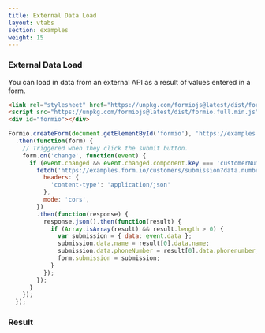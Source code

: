 ```yaml
---
title: External Data Load
layout: vtabs
section: examples
weight: 15
---
```

### External Data Load

You can load in data from an external API as a result of values entered in a form.

```html
<link rel="stylesheet" href="https://unpkg.com/formiojs@latest/dist/formio.full.min.css">
<script src="https://unpkg.com/formiojs@latest/dist/formio.full.min.js"></script>
<div id="formio"></div>
```

```js
Formio.createForm(document.getElementById('formio'), 'https://examples.form.io/customerload')
  .then(function(form) {
    // Triggered when they click the submit button.
    form.on('change', function(event) {
      if (event.changed && event.changed.component.key === 'customerNumber' && event.changed.value) {
        fetch('https://examples.form.io/customers/submission?data.number=' + event.changed.value, {
          headers: {
            'content-type': 'application/json'
          },
          mode: 'cors',
        })
        .then(function(response) {
          response.json().then(function(result) {
            if (Array.isArray(result) && result.length > 0) {
              var submission = { data: event.data };
              submission.data.name = result[0].data.name;
              submission.data.phoneNumber = result[0].data.phonenumber;
              form.submission = submission;
            }
          });
        });
      }
    });
  });
```

<h3>Result</h3>
<div class="well">
<div id="formio"></div>
<script type="text/javascript">
Formio.createForm(document.getElementById('formio'), 'https://examples.form.io/customerload')
  .then(function(form) {
    // Triggered when they click the submit button.
    form.on('change', function(event) {
      if (event.changed && event.changed.component.key === 'customerNumber' && event.changed.value) {
        fetch('https://examples.form.io/customers/submission?data.number=' + event.changed.value, {
          headers: {
            'content-type': 'application/json'
          },
          mode: 'cors',
        })
        .then(function(response) {
          response.json().then(function(result) {
            if (Array.isArray(result) && result.length > 0) {
              var submission = { data: event.data };
              submission.data.name = result[0].data.name;
              submission.data.phoneNumber = result[0].data.phonenumber;
              form.submission = submission;
            }
          });
        });
      }
    });
  });
</script>
</div>
